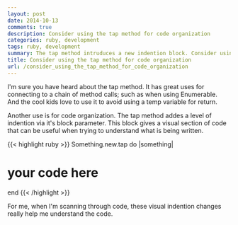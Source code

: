 ```yaml
---
layout: post
date: 2014-10-13
comments: true
description: Consider using the tap method for code organization
categories: ruby, development
tags: ruby, development
summary: The tap method intruduces a new indention block. Consider using the tap method for code organization.
title: Consider using the tap method for code organization
url: /consider_using_the_tap_method_for_code_organization
---
```


I'm sure you have heard about the tap method. It has great uses for connecting to a chain of method calls; such as when using Enumerable. And the cool kids love to use it to avoid using a temp variable for return.

Another use is for code organization. The tap method addes a level of indention via it's block parameter. This block gives a visual section of code that can be useful when trying to understand what is being written.

{{< highlight ruby >}}
Something.new.tap do |something|
  # your code here
end
{{< /highlight >}}

For me, when I'm scanning through code, these visual indention changes really help me understand the code.
